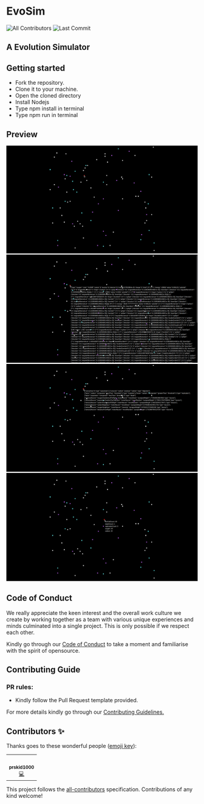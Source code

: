 # EvoSim
![All Contributors](https://img.shields.io/github/contributors/prskid1000/EvoSim)
![Last Commit](https://img.shields.io/github/last-commit/prskid1000/EvoSim)

## A Evolution Simulator

## Getting started

- Fork the repository.
- Clone it to your machine.
- Open the cloned directory
- Install Nodejs
- Type npm install in terminal
- Type npm run in terminal

## Preview

![1](https://github.com/prskid1000/EvoSim/blob/main/Preview/1.png?raw=true)
![1](https://github.com/prskid1000/EvoSim/blob/main/Preview/2.png?raw=true)
![1](https://github.com/prskid1000/EvoSim/blob/main/Preview/3.png?raw=true)
![1](https://github.com/prskid1000/EvoSim/blob/main/Preview/4.png?raw=true)

## Code of Conduct

We really appreciate the keen interest and the overall work culture we create by
working together as a team with various unique experiences and minds culminated
into a single project. This is only possible if we respect each other.

Kindly go through our
[Code of Conduct](https://github.com/prskid1000/Template/blob/main/.github/CODE_OF_CONDUCT_TEMPLATE/CODE_OF_CONDUCT.md)
to take a moment and familiarise with the spirit of opensource.

## Contributing Guide

### PR rules:
- Kindly follow the Pull Request template provided.

For more details kindly go through our
[Contributing Guidelines.](https://github.com/prskid1000/Template/blob/main/.github/CONTRIBUTING_TEMPLATE/CONTRIBUTING.md)

## Contributors ✨

Thanks goes to these wonderful people ([emoji key](https://allcontributors.org/docs/en/emoji-key)):

<!-- ALL-CONTRIBUTORS-LIST:START - Do not remove or modify this section -->
<!-- prettier-ignore-start -->
<!-- markdownlint-disable -->
<table>
  <tr>
    <td align="center"><a href="http://biograph.dx.am/"><img src="https://avatars0.githubusercontent.com/prskid1000" width="100px;" alt=""/><br /><sub><b>prskid1000</b></sub></a><br /><a href="https://github.com/prskid1000/Template/commits?author=prskid1000" title="Code">💻</a></td>
  </tr>
</table>

<!-- markdownlint-enable -->
<!-- prettier-ignore-end -->
<!-- ALL-CONTRIBUTORS-LIST:END -->

This project follows the [all-contributors](https://github.com/all-contributors/all-contributors) specification. Contributions of any kind welcome!
